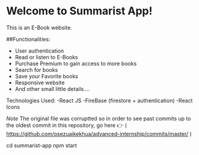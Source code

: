 # Welcome to Summarist App!

This is an E-Book website. 

##Functionalities:

<ul>
  <li>User authentication</li>
  <li>Read or listen to E-Books</li>
  <li>Purchase Premium to gain access to more books</li>
  <li>Search for books</li>
  <li>Save your Favorite books</li>
  <li>Responsive website</li>
  <li>And other small little details....</li>
</ul>
  
  

Technologies Used:
  -React JS
  -FireBase (firestore + authentication)
  -React Icons

  *Note*
The original file was corruptted so in order to see past commits up to
the oldest commit in this repository, go here 👉 
( https://github.com/osezuaikekhua/advanced-internship/commits/master/ )
  
cd summarist-app
npm start


